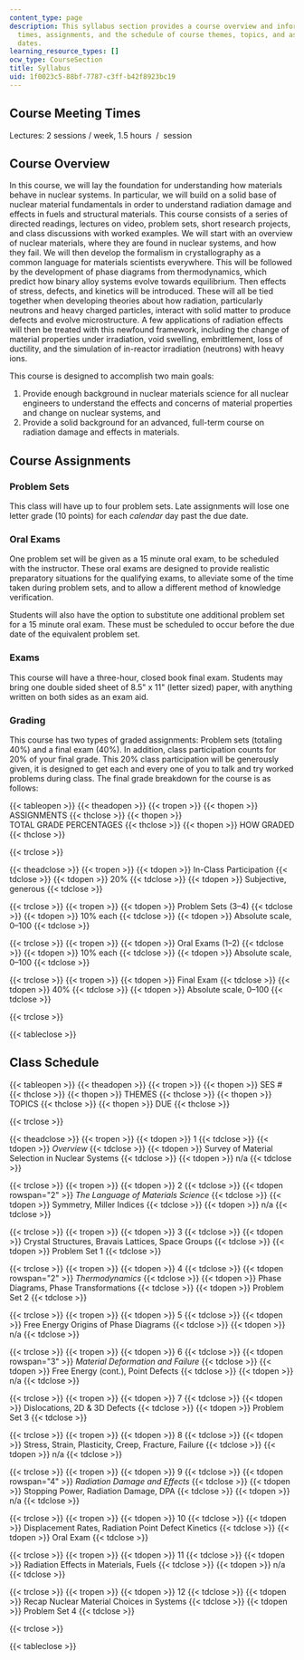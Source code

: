 ```yaml
---
content_type: page
description: This syllabus section provides a course overview and information on meeting
  times, assignments, and the schedule of course themes, topics, and assignment due
  dates.
learning_resource_types: []
ocw_type: CourseSection
title: Syllabus
uid: 1f0023c5-88bf-7787-c3ff-b42f8923bc19
---
```


Course Meeting Times
--------------------

Lectures: 2 sessions / week, 1.5 hours  /  session

Course Overview
---------------

In this course, we will lay the foundation for understanding how materials behave in nuclear systems. In particular, we will build on a solid base of nuclear material fundamentals in order to understand radiation damage and effects in fuels and structural materials. This course consists of a series of directed readings, lectures on video, problem sets, short research projects, and class discussions with worked examples. We will start with an overview of nuclear materials, where they are found in nuclear systems, and how they fail. We will then develop the formalism in crystallography as a common language for materials scientists everywhere. This will be followed by the development of phase diagrams from thermodynamics, which predict how binary alloy systems evolve towards equilibrium. Then effects of stress, defects, and kinetics will be introduced. These will all be tied together when developing theories about how radiation, particularly neutrons and heavy charged particles, interact with solid matter to produce defects and evolve microstructure. A few applications of radiation effects will then be treated with this newfound framework, including the change of material properties under irradiation, void swelling, embrittlement, loss of ductility, and the simulation of in-reactor irradiation (neutrons) with heavy ions.

This course is designed to accomplish two main goals:

1.  Provide enough background in nuclear materials science for all nuclear engineers to understand the effects and concerns of material properties and change on nuclear systems, and
2.  Provide a solid background for an advanced, full-term course on radiation damage and effects in materials.

Course Assignments
------------------

### Problem Sets

This class will have up to four problem sets. Late assignments will lose one letter grade (10 points) for each _calendar_ day past the due date.

### Oral Exams

One problem set will be given as a 15 minute oral exam, to be scheduled with the instructor. These oral exams are designed to provide realistic preparatory situations for the qualifying exams, to alleviate some of the time taken during problem sets, and to allow a different method of knowledge verification.

Students will also have the option to substitute one additional problem set for a 15 minute oral exam. These must be scheduled to occur before the due date of the equivalent problem set.

### Exams

This course will have a three-hour, closed book final exam. Students may bring one double sided sheet of 8.5" x 11" (letter sized) paper, with anything written on both sides as an exam aid.

### Grading

This course has two types of graded assignments: Problem sets (totaling 40%) and a final exam (40%). In addition, class participation counts for 20% of your final grade. This 20% class participation will be generously given, it is designed to get each and every one of you to talk and try worked problems during class. The final grade breakdown for the course is as follows:

{{< tableopen >}}
{{< theadopen >}}
{{< tropen >}}
{{< thopen >}}
ASSIGNMENTS
{{< thclose >}}
{{< thopen >}}
TOTAL GRADE PERCENTAGES
{{< thclose >}}
{{< thopen >}}
HOW GRADED
{{< thclose >}}

{{< trclose >}}

{{< theadclose >}}
{{< tropen >}}
{{< tdopen >}}
In-Class Participation
{{< tdclose >}}
{{< tdopen >}}
20%
{{< tdclose >}}
{{< tdopen >}}
Subjective, generous
{{< tdclose >}}

{{< trclose >}}
{{< tropen >}}
{{< tdopen >}}
Problem Sets (3–4)
{{< tdclose >}}
{{< tdopen >}}
10% each
{{< tdclose >}}
{{< tdopen >}}
Absolute scale, 0–100
{{< tdclose >}}

{{< trclose >}}
{{< tropen >}}
{{< tdopen >}}
Oral Exams (1–2)
{{< tdclose >}}
{{< tdopen >}}
10% each
{{< tdclose >}}
{{< tdopen >}}
Absolute scale, 0–100
{{< tdclose >}}

{{< trclose >}}
{{< tropen >}}
{{< tdopen >}}
Final Exam
{{< tdclose >}}
{{< tdopen >}}
40%
{{< tdclose >}}
{{< tdopen >}}
Absolute scale, 0–100
{{< tdclose >}}

{{< trclose >}}

{{< tableclose >}}

Class Schedule
--------------

{{< tableopen >}}
{{< theadopen >}}
{{< tropen >}}
{{< thopen >}}
SES #
{{< thclose >}}
{{< thopen >}}
THEMES
{{< thclose >}}
{{< thopen >}}
TOPICS
{{< thclose >}}
{{< thopen >}}
DUE
{{< thclose >}}

{{< trclose >}}

{{< theadclose >}}
{{< tropen >}}
{{< tdopen >}}
1
{{< tdclose >}}
{{< tdopen >}}
_Overview_
{{< tdclose >}}
{{< tdopen >}}
Survey of Material Selection in Nuclear Systems
{{< tdclose >}}
{{< tdopen >}}
n/a
{{< tdclose >}}

{{< trclose >}}
{{< tropen >}}
{{< tdopen >}}
2
{{< tdclose >}}
{{< tdopen rowspan="2" >}}
_The Language of Materials Science_
{{< tdclose >}}
{{< tdopen >}}
Symmetry, Miller Indices
{{< tdclose >}}
{{< tdopen >}}
n/a
{{< tdclose >}}

{{< trclose >}}
{{< tropen >}}
{{< tdopen >}}
3
{{< tdclose >}}
{{< tdopen >}}
Crystal Structures, Bravais Lattices, Space Groups
{{< tdclose >}}
{{< tdopen >}}
Problem Set 1
{{< tdclose >}}

{{< trclose >}}
{{< tropen >}}
{{< tdopen >}}
4
{{< tdclose >}}
{{< tdopen rowspan="2" >}}
_Thermodynamics_
{{< tdclose >}}
{{< tdopen >}}
Phase Diagrams, Phase Transformations
{{< tdclose >}}
{{< tdopen >}}
Problem Set 2
{{< tdclose >}}

{{< trclose >}}
{{< tropen >}}
{{< tdopen >}}
5
{{< tdclose >}}
{{< tdopen >}}
Free Energy Origins of Phase Diagrams
{{< tdclose >}}
{{< tdopen >}}
n/a
{{< tdclose >}}

{{< trclose >}}
{{< tropen >}}
{{< tdopen >}}
6
{{< tdclose >}}
{{< tdopen rowspan="3" >}}
_Material Deformation and Failure_
{{< tdclose >}}
{{< tdopen >}}
Free Energy (cont.), Point Defects
{{< tdclose >}}
{{< tdopen >}}
n/a
{{< tdclose >}}

{{< trclose >}}
{{< tropen >}}
{{< tdopen >}}
7
{{< tdclose >}}
{{< tdopen >}}
Dislocations, 2D & 3D Defects
{{< tdclose >}}
{{< tdopen >}}
Problem Set 3
{{< tdclose >}}

{{< trclose >}}
{{< tropen >}}
{{< tdopen >}}
8
{{< tdclose >}}
{{< tdopen >}}
Stress, Strain, Plasticity, Creep, Fracture, Failure
{{< tdclose >}}
{{< tdopen >}}
n/a
{{< tdclose >}}

{{< trclose >}}
{{< tropen >}}
{{< tdopen >}}
9
{{< tdclose >}}
{{< tdopen rowspan="4" >}}
_Radiation Damage and Effects_
{{< tdclose >}}
{{< tdopen >}}
Stopping Power, Radiation Damage, DPA
{{< tdclose >}}
{{< tdopen >}}
n/a
{{< tdclose >}}

{{< trclose >}}
{{< tropen >}}
{{< tdopen >}}
10
{{< tdclose >}}
{{< tdopen >}}
Displacement Rates, Radiation Point Defect Kinetics
{{< tdclose >}}
{{< tdopen >}}
Oral Exam
{{< tdclose >}}

{{< trclose >}}
{{< tropen >}}
{{< tdopen >}}
11
{{< tdclose >}}
{{< tdopen >}}
Radiation Effects in Materials, Fuels
{{< tdclose >}}
{{< tdopen >}}
n/a
{{< tdclose >}}

{{< trclose >}}
{{< tropen >}}
{{< tdopen >}}
12
{{< tdclose >}}
{{< tdopen >}}
Recap Nuclear Material Choices in Systems
{{< tdclose >}}
{{< tdopen >}}
Problem Set 4
{{< tdclose >}}

{{< trclose >}}

{{< tableclose >}}